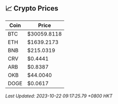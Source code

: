 ## 📈 Crypto Prices

| Coin | Price |
| ---- | ----- |
| BTC | $30059.8118 |
| ETH | $1639.2173 |
| BNB | $215.0319 |
| CRV | $0.4441 |
| ARB | $0.8387 |
| OKB | $44.0040 |
| DOGE | $0.0617 |

_Last Updated: 2023-10-22 09:17:25.79 +0800 HKT_